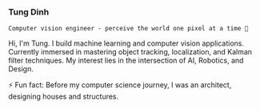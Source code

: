 ### Tung Dinh 
<!--
**tsdinh442/tsdinh442** is a ✨ _special_ ✨ repository because its `README.md` (this file) appears on your GitHub profile.

Here are some ideas to get you started:

- 🔭 I’m currently working on ...
- 🌱 I’m currently learning ...
- 👯 I’m looking to collaborate on ...
- 🤔 I’m looking for help with ...
- 💬 Ask me about ...
- 📫 How to reach me: ...
- 😄 Pronouns: ...
- ⚡ Fun fact: ...
-->

` Computer vision engineer - perceive the world one pixel at a time 📸 `

Hi, I'm Tung. I build machine learning and computer vision applications. Currently immersed in mastering object tracking, localization, and Kalman filter techniques. My interest lies in the intersection of AI, Robotics, and Design. 

⚡ Fun fact: Before my computer science journey, I was an architect, designing houses and structures. 
